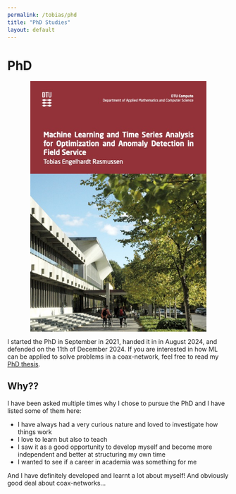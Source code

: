 ```yaml
---
permalink: /tobias/phd
title: "PhD Studies"
layout: default
---
```


# PhD

<p align="center"><img align="center" src="/assets/pics/PhD_frontpage.jpg" width="400"></p>

I started the PhD in September in 2021, handed it in in August 2024, and defended on the 11th of December 2024. If you are interested in how ML can be applied to solve problems in a coax-network, feel free to read my [PhD thesis](https://www.radismussen.dk/docs/tobias/PhD_Thesis.pdf).

## Why??

I have been asked multiple times why I chose to pursue the PhD and I have listed some of them here:
- I have always had a very curious nature and loved to investigate how things work
- I love to learn but also to teach
- I saw it as a good opportunity to develop myself and become more independent and better at structuring my own time
- I wanted to see if a career in academia was something for me

And I have definitely developed and learnt a lot about myself! And obviously good deal about coax-networks...
